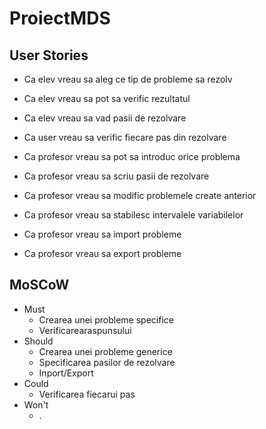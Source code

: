 # ProiectMDS

## User Stories

* Ca elev vreau sa aleg ce tip de probleme sa rezolv
* Ca elev vreau sa pot sa verific rezultatul
* Ca elev vreau sa vad pasii de rezolvare
* Ca user vreau sa verific fiecare pas din rezolvare

* Ca profesor vreau sa pot sa introduc orice problema
* Ca profesor vreau sa scriu pasii de rezolvare
* Ca profesor vreau sa modific problemele create anterior
* Ca profesor vreau sa stabilesc intervalele variabilelor
* Ca profesor vreau sa import probleme
* Ca profesor vreau sa export probleme

## MoSCoW

* Must
    - Crearea unei probleme specifice
    - Verificarearaspunsului
* Should
    - Crearea unei probleme generice
    - Specificarea pasilor de rezolvare
    - Inport/Export
* Could
    - Verificarea fiecarui pas
* Won't
    - .